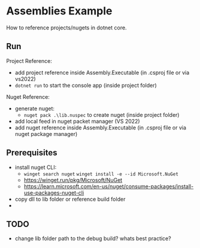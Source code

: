 # Assemblies Example

How to reference projects/nugets in dotnet core.


## Run

Project Reference:
- add project reference inside Assembly.Executable (in .csproj file or via vs2022)	
- `dotnet run` to start the console app (inside project folder)

Nuget Reference:
- generate nuget:
	- `nuget pack .\lib.nuspec` to create nuget (inside project folder)
- add local feed in nuget packet manager (VS 2022)
- add nuget reference inside Assembly.Executable (in .csproj file or via nuget package manager)	


## Prerequisites

- install nuget CLI:
	- `winget search nuget` `winget install -e --id Microsoft.NuGet`
    - https://winget.run/pkg/Microsoft/NuGet
	- https://learn.microsoft.com/en-us/nuget/consume-packages/install-use-packages-nuget-cli
- copy dll to lib folder or reference build folder
- 


## TODO

- change lib folder path to the debug build? whats best practice?